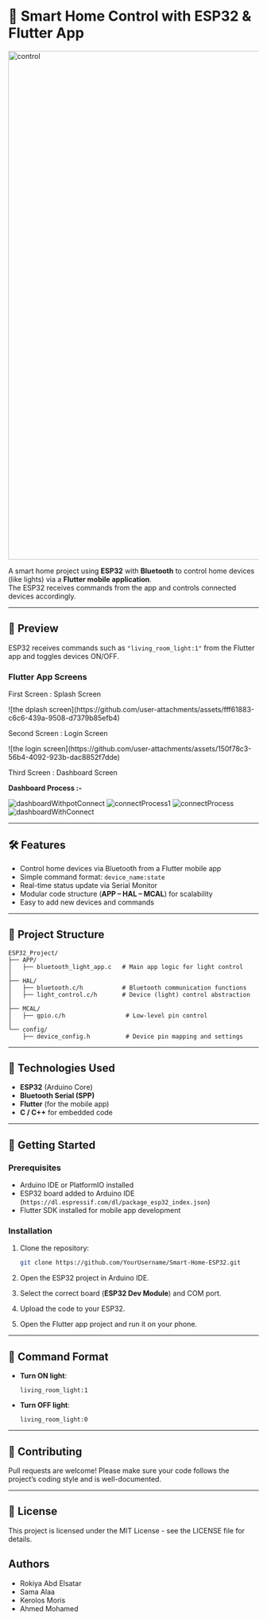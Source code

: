 
# 🔐 Smart Home Control with ESP32 & Flutter App

<img width="1536" height="1024" alt="control" src="https://github.com/user-attachments/assets/f7f89f42-e34c-4e80-8271-b208f79a6217" />

A smart home project using **ESP32** with **Bluetooth** to control home devices (like lights) via a **Flutter mobile application**.  
The ESP32 receives commands from the app and controls connected devices accordingly.

---

## 📱 Preview

ESP32 receives commands such as `"living_room_light:1"` from the Flutter app and toggles devices ON/OFF.

### Flutter App Screens
<p align="center">
<p>First Screen : Splash Screen</P>
![the dplash screen](https://github.com/user-attachments/assets/fff61883-c6c6-439a-9508-d7379b85efb4)

  <p>Second Screen : Login Screen</P>
  ![the login screen](https://github.com/user-attachments/assets/150f78c3-56b4-4092-923b-dac8852f7dde)

  <p>Third Screen : Dashboard Screen</P>

**Dashboard Process :-**

![dashboardWithpotConnect](https://github.com/user-attachments/assets/3583135c-abc4-4f9f-bd54-71927e682fd2)
![connectProcess1](https://github.com/user-attachments/assets/b6e692bf-2d74-4b02-b2d1-fcb690d530d9)
![connectProcess](https://github.com/user-attachments/assets/68acf3a9-12ec-4e40-89dc-ccf1871359a7)
![dashboardWithConnect](https://github.com/user-attachments/assets/62753105-7258-4d61-80c4-3695a1051ae1)

</p>


---

## 🛠️ Features

- Control home devices via Bluetooth from a Flutter mobile app  
- Simple command format: `device_name:state`  
- Real-time status update via Serial Monitor  
- Modular code structure (**APP – HAL – MCAL**) for scalability  
- Easy to add new devices and commands

---

## 📂 Project Structure

```
ESP32_Project/
├── APP/
│   ├── bluetooth_light_app.c   # Main app logic for light control
│
├── HAL/
│   ├── bluetooth.c/h           # Bluetooth communication functions
│   ├── light_control.c/h       # Device (light) control abstraction
│
├── MCAL/
│   ├── gpio.c/h                 # Low-level pin control
│
└── config/
    ├── device_config.h          # Device pin mapping and settings
```

---

## 🧰 Technologies Used

- **ESP32** (Arduino Core)
- **Bluetooth Serial (SPP)**
- **Flutter** (for the mobile app)
- **C / C++** for embedded code

---

## 🚀 Getting Started

### Prerequisites

- Arduino IDE or PlatformIO installed
- ESP32 board added to Arduino IDE (`https://dl.espressif.com/dl/package_esp32_index.json`)
- Flutter SDK installed for mobile app development

### Installation

1. Clone the repository:
   ```bash
   git clone https://github.com/YourUsername/Smart-Home-ESP32.git
   ```

2. Open the ESP32 project in Arduino IDE.

3. Select the correct board (**ESP32 Dev Module**) and COM port.

4. Upload the code to your ESP32.

5. Open the Flutter app project and run it on your phone.

---

## 📲 Command Format

- **Turn ON light**:  
  ```
  living_room_light:1
  ```
- **Turn OFF light**:  
  ```
  living_room_light:0
  ```

---


## 🤝 Contributing

Pull requests are welcome! Please make sure your code follows the project’s coding style and is well-documented.

---

## 📄 License

This project is licensed under the MIT License - see the LICENSE file for details.

##  Authors

<ul>
<li> Rokiya Abd Elsatar
</li>
<li> Sama Alaa</li>
<li> Kerolos Moris
</li>
<li> Ahmed Mohamed
</li>
</ul>
